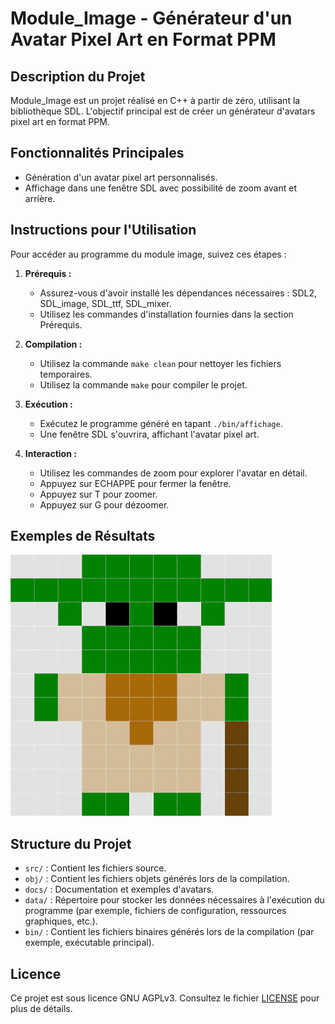 # Module_Image - Générateur d'un Avatar Pixel Art en Format PPM

## Description du Projet

Module_Image est un projet réalisé en C++ à partir de zéro, utilisant la bibliothèque SDL. L'objectif principal est de créer un générateur d'avatars pixel art en format PPM.

## Fonctionnalités Principales

- Génération d'un avatar pixel art personnalisés.
- Affichage dans une fenêtre SDL avec possibilité de zoom avant et arrière.

## Instructions pour l'Utilisation

Pour accéder au programme du module image, suivez ces étapes :

1. **Prérequis :**
   - Assurez-vous d'avoir installé les dépendances nécessaires : SDL2, SDL_image, SDL_ttf, SDL_mixer.
   - Utilisez les commandes d'installation fournies dans la section Prérequis.

2. **Compilation :**
   - Utilisez la commande `make clean` pour nettoyer les fichiers temporaires.
   - Utilisez la commande `make` pour compiler le projet.

3. **Exécution :**
   - Exécutez le programme généré en tapant `./bin/affichage`.
   - Une fenêtre SDL s'ouvrira, affichant l'avatar pixel art.

4. **Interaction :**
   - Utilisez les commandes de zoom pour explorer l'avatar en détail.
   - Appuyez sur ECHAPPE pour fermer la fenêtre.
   - Appuyez sur T pour zoomer.
   - Appuyez sur G pour dézoomer.

## Exemples de Résultats

![Avatar Pixel Art](data/exemple.png)

## Structure du Projet

- `src/` : Contient les fichiers source.
- `obj/` : Contient les fichiers objets générés lors de la compilation.
- `docs/` : Documentation et exemples d'avatars.
- `data/` : Répertoire pour stocker les données nécessaires à l'exécution du programme (par exemple, fichiers de configuration, ressources graphiques, etc.).
- `bin/` : Contient les fichiers binaires générés lors de la compilation (par exemple, exécutable principal).

## Licence

Ce projet est sous licence GNU AGPLv3. Consultez le fichier [LICENSE](LICENSE) pour plus de détails.

